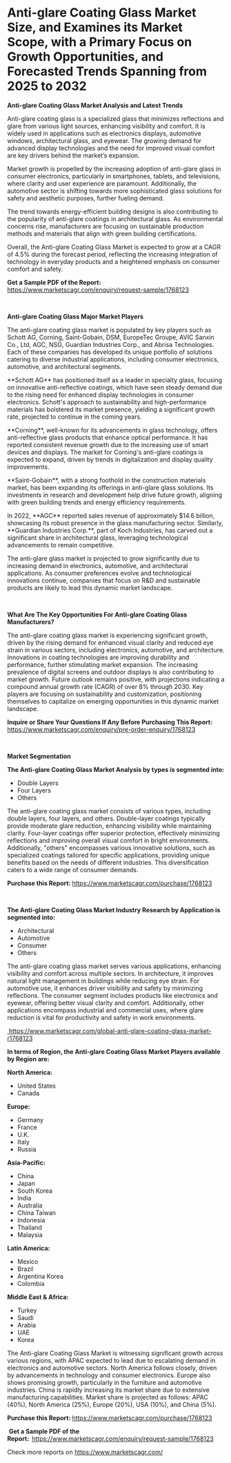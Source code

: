 <p><h1>Anti-glare Coating Glass Market Size, and Examines its Market Scope, with a Primary Focus on Growth Opportunities, and Forecasted Trends Spanning from 2025 to 2032</h1></p><p><strong>Anti-glare Coating Glass Market Analysis and Latest Trends</strong></p>
<p><p>Anti-glare coating glass is a specialized glass that minimizes reflections and glare from various light sources, enhancing visibility and comfort. It is widely used in applications such as electronics displays, automotive windows, architectural glass, and eyewear. The growing demand for advanced display technologies and the need for improved visual comfort are key drivers behind the market’s expansion.</p><p>Market growth is propelled by the increasing adoption of anti-glare glass in consumer electronics, particularly in smartphones, tablets, and televisions, where clarity and user experience are paramount. Additionally, the automotive sector is shifting towards more sophisticated glass solutions for safety and aesthetic purposes, further fueling demand.</p><p>The trend towards energy-efficient building designs is also contributing to the popularity of anti-glare coatings in architectural glass. As environmental concerns rise, manufacturers are focusing on sustainable production methods and materials that align with green building certifications.</p><p>Overall, the Anti-glare Coating Glass Market is expected to grow at a CAGR of 4.5% during the forecast period, reflecting the increasing integration of technology in everyday products and a heightened emphasis on consumer comfort and safety.</p></p>
<p><strong>Get a Sample PDF of the Report:&nbsp;</strong> <a href="https://www.marketscagr.com/enquiry/request-sample/1768123?utm_campaign=1166&utm_medium=2&utm_source=Github&utm_content=ia&utm_term=02022025&utm_id=anti-glare-coating-glass">https://www.marketscagr.com/enquiry/request-sample/1768123</a></p>
<p>&nbsp;</p>
<p><strong>Anti-glare Coating Glass Major Market Players</strong></p>
<p><p>The anti-glare coating glass market is populated by key players such as Schott AG, Corning, Saint-Gobain, DSM, EuropeTec Groupe, AVIC Sanxin Co., Ltd, AGC, NSG, Guardian Industries Corp., and Abrisa Technologies. Each of these companies has developed its unique portfolio of solutions catering to diverse industrial applications, including consumer electronics, automotive, and architectural segments.</p><p>**Schott AG** has positioned itself as a leader in specialty glass, focusing on innovative anti-reflective coatings, which have seen steady demand due to the rising need for enhanced display technologies in consumer electronics. Schott's approach to sustainability and high-performance materials has bolstered its market presence, yielding a significant growth rate, projected to continue in the coming years.</p><p>**Corning**, well-known for its advancements in glass technology, offers anti-reflective glass products that enhance optical performance. It has reported consistent revenue growth due to the increasing use of smart devices and displays. The market for Corning's anti-glare coatings is expected to expand, driven by trends in digitalization and display quality improvements.</p><p>**Saint-Gobain**, with a strong foothold in the construction materials market, has been expanding its offerings in anti-glare glass solutions. Its investments in research and development help drive future growth, aligning with green building trends and energy efficiency requirements.</p><p>In 2022, **AGC** reported sales revenue of approximately $14.6 billion, showcasing its robust presence in the glass manufacturing sector. Similarly, **Guardian Industries Corp.**, part of Koch Industries, has carved out a significant share in architectural glass, leveraging technological advancements to remain competitive.</p><p>The anti-glare glass market is projected to grow significantly due to increasing demand in electronics, automotive, and architectural applications. As consumer preferences evolve and technological innovations continue, companies that focus on R&D and sustainable products are likely to lead this dynamic market landscape.</p></p>
<p>&nbsp;</p>
<p><strong>What Are The Key Opportunities For Anti-glare Coating Glass Manufacturers?</strong></p>
<p><p>The anti-glare coating glass market is experiencing significant growth, driven by the rising demand for enhanced visual clarity and reduced eye strain in various sectors, including electronics, automotive, and architecture. Innovations in coating technologies are improving durability and performance, further stimulating market expansion. The increasing prevalence of digital screens and outdoor displays is also contributing to market growth. Future outlook remains positive, with projections indicating a compound annual growth rate (CAGR) of over 8% through 2030. Key players are focusing on sustainability and customization, positioning themselves to capitalize on emerging opportunities in this dynamic market landscape.</p></p>
<p><strong>Inquire or Share Your Questions If Any Before Purchasing This Report:</strong> <a href="https://www.marketscagr.com/enquiry/pre-order-enquiry/1768123?utm_campaign=1166&utm_medium=2&utm_source=Github&utm_content=ia&utm_term=02022025&utm_id=anti-glare-coating-glass">https://www.marketscagr.com/enquiry/pre-order-enquiry/1768123</a></p>
<p>&nbsp;</p>
<p><strong>Market Segmentation</strong></p>
<p><strong>The Anti-glare Coating Glass Market Analysis by types is segmented into:</strong></p>
<p><ul><li>Double Layers</li><li>Four Layers</li><li>Others</li></ul></p>
<p><p>The anti-glare coating glass market consists of various types, including double layers, four layers, and others. Double-layer coatings typically provide moderate glare reduction, enhancing visibility while maintaining clarity. Four-layer coatings offer superior protection, effectively minimizing reflections and improving overall visual comfort in bright environments. Additionally, "others" encompasses various innovative solutions, such as specialized coatings tailored for specific applications, providing unique benefits based on the needs of different industries. This diversification caters to a wide range of consumer demands.</p></p>
<p><strong>Purchase this Report:&nbsp;</strong><a href="https://www.marketscagr.com/purchase/1768123?utm_campaign=1166&utm_medium=2&utm_source=Github&utm_content=ia&utm_term=02022025&utm_id=anti-glare-coating-glass">https://www.marketscagr.com/purchase/1768123</a></p>
<p>&nbsp;</p>
<p><strong>The Anti-glare Coating Glass Market Industry Research by Application is segmented into:</strong></p>
<p><ul><li>Architectural</li><li>Automotive</li><li>Consumer</li><li>Others</li></ul></p>
<p><p>The anti-glare coating glass market serves various applications, enhancing visibility and comfort across multiple sectors. In architecture, it improves natural light management in buildings while reducing eye strain. For automotive use, it enhances driver visibility and safety by minimizing reflections. The consumer segment includes products like electronics and eyewear, offering better visual clarity and comfort. Additionally, other applications encompass industrial and commercial uses, where glare reduction is vital for productivity and safety in work environments.</p></p>
<p><a href="https://www.marketscagr.com/global-anti-glare-coating-glass-market-r1768123?utm_campaign=1166&utm_medium=2&utm_source=Github&utm_content=ia&utm_term=02022025&utm_id=anti-glare-coating-glass">&nbsp;https://www.marketscagr.com/global-anti-glare-coating-glass-market-r1768123</a></p>
<p><strong>In terms of Region, the Anti-glare Coating Glass Market Players available by Region are:</strong></p>
<p>
    <p> <strong> North America: </strong>
        <ul>
            <li>United States</li>
            <li>Canada</li>
        </ul>
        </p> 
    <p> <strong> Europe: </strong>
        <ul>
            <li>Germany</li>
            <li>France</li>
            <li>U.K.</li>
            <li>Italy</li>
            <li>Russia</li>
        </ul>
        </p> 
    <p> <strong> Asia-Pacific: </strong>
        <ul>
            <li>China</li>
            <li>Japan</li>
            <li>South Korea</li>
            <li>India</li>
            <li>Australia</li>
            <li>China Taiwan</li>
            <li>Indonesia</li>
            <li>Thailand</li>
            <li>Malaysia</li>
        </ul>
        </p> 
    <p> <strong> Latin America: </strong>
        <ul>
            <li>Mexico</li>
            <li>Brazil</li>
            <li>Argentina Korea</li>
            <li>Colombia</li>
        </ul>
        </p> 
    <p> <strong> Middle East & Africa: </strong>
        <ul>
            <li>Turkey</li>
            <li>Saudi</li>
            <li>Arabia</li>
            <li>UAE</li>
            <li>Korea</li>
        </ul>
    </p>
    </p>
<p><p>The Anti-glare Coating Glass Market is witnessing significant growth across various regions, with APAC expected to lead due to escalating demand in electronics and automotive sectors. North America follows closely, driven by advancements in technology and consumer electronics. Europe also shows promising growth, particularly in the furniture and automotive industries. China is rapidly increasing its market share due to extensive manufacturing capabilities. Market share is projected as follows: APAC (40%), North America (25%), Europe (20%), USA (10%), and China (5%).</p></p>
<p><strong>Purchase this Report: </strong><a href="https://www.marketscagr.com/purchase/1768123?utm_campaign=1166&utm_medium=2&utm_source=Github&utm_content=ia&utm_term=02022025&utm_id=anti-glare-coating-glass">https://www.marketscagr.com/purchase/1768123</a></p>
<p>&nbsp;<strong>Get a Sample PDF of the Report:&nbsp;&nbsp;</strong><a href="https://www.marketscagr.com/enquiry/request-sample/1768123?utm_campaign=1166&utm_medium=2&utm_source=Github&utm_content=ia&utm_term=02022025&utm_id=anti-glare-coating-glass">https://www.marketscagr.com/enquiry/request-sample/1768123</a></p>
<p><strong></strong></p>
<p>Check more reports on <a href="https://www.marketscagr.com/?utm_campaign=1166&utm_medium=2&utm_source=Github&utm_content=ia&utm_term=02022025&utm_id=anti-glare-coating-glass">https://www.marketscagr.com/</a></p>